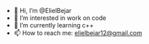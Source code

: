 - 👋 Hi, I’m @ElielBejar
- 👀 I’m interested in work on code
- 🌱 I’m currently learning c++
- 📫 How to reach me: elielbejar12@gmail.com

